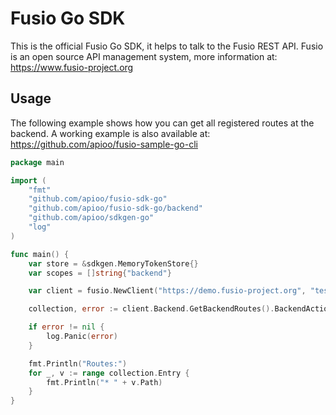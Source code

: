 
# Fusio Go SDK

This is the official Fusio Go SDK, it helps to talk to the Fusio REST API.
Fusio is an open source API management system, more information at:
https://www.fusio-project.org

## Usage

The following example shows how you can get all registered routes at the backend.
A working example is also available at: https://github.com/apioo/fusio-sample-go-cli

```go
package main

import (
	"fmt"
	"github.com/apioo/fusio-sdk-go"
	"github.com/apioo/fusio-sdk-go/backend"
	"github.com/apioo/sdkgen-go"
	"log"
)

func main() {
	var store = &sdkgen.MemoryTokenStore{}
	var scopes = []string{"backend"}

	var client = fusio.NewClient("https://demo.fusio-project.org", "test", "FRsNh1zKCXlB", store, scopes)

	collection, error := client.Backend.GetBackendRoutes().BackendActionRouteGetAll(backend.CollectionCategoryQuery{})

	if error != nil {
		log.Panic(error)
	}

	fmt.Println("Routes:")
	for _, v := range collection.Entry {
		fmt.Println("* " + v.Path)
	}
}

```
